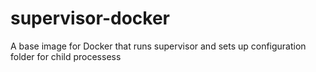 supervisor-docker
=================
A base image for Docker that runs supervisor and sets up configuration folder for child processess
